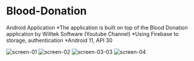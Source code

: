 # Blood-Donation
Android Application
*The application is built on top of the Blood Donation application by Willtek Software (Youtube Channel)
*Using Firebase to storage, authentication
*Android 11, API 30


![screen-01](https://user-images.githubusercontent.com/89250465/203898899-191213e7-fd5a-4af8-a914-b60f2add510b.png)
![screen-02](https://user-images.githubusercontent.com/89250465/203898905-d49dc5f6-4400-472c-915a-ccfb7b8ec71e.png)
![screen-03-03](https://user-images.githubusercontent.com/89250465/203921797-3e0bdc75-948d-4fb9-9c83-0aaa88da4d03.png)
![screen-04](https://user-images.githubusercontent.com/89250465/203898915-8a4cbdaf-1786-4455-acee-44d0bb2e07bd.png)
